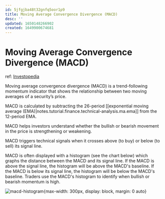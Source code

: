 ```yaml
---
id: 5jfgjba48t32gnfq5oor1p9
title: Moving Average Convergence Divergence (MACD)
desc: ''
updated: 1650148266902
created: 1649900674681
---
```

# Moving Average Convergence Divergence (MACD)

ref: [Investopedia](https://www.investopedia.com/terms/m/macd.asp)

Moving average convergence divergence (MACD) is a trend-following momentum indicator that shows the relationship between two moving averages of a security’s price.

MACD is calculated by subtracting the 26-period [[exponential moving average (EMA)|notes.tutorial.finance.technical-analysis.ma.ema]] from the 12-period EMA.

MACD helps investors understand whether the bullish or bearish movement in the price is strengthening or weakening.

MACD triggers technical signals when it crosses above (to buy) or below (to sell) its signal line.

MACD is often displayed with a histogram (see the chart below) which graphs the distance between the MACD and its signal line. If the MACD is above the signal line, the histogram will be above the MACD's baseline. If the MACD is below its signal line, the histogram will be below the MACD's baseline. Traders use the MACD's histogram to identify when bullish or bearish momentum is high.

![macd-histogram](https://www.investopedia.com/thmb/sdVnwC4XMKXMpN2YSOrqsOcKV2A=/660x0/filters:no_upscale():max_bytes(150000):strip_icc():format(webp)/dotdash_Final_Moving_Average_Convergence_Divergence_MACD_Aug_2020-02-58bf5e34f0f94730b6e2d56ef9032b6d.jpg){max-width: 300px, display: block, margin: 0 auto}